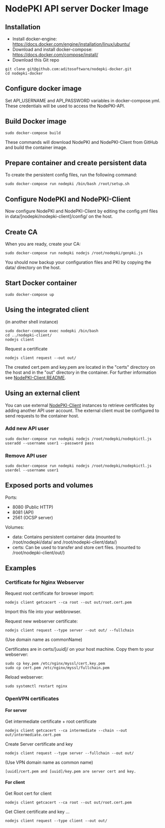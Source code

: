 # NodePKI API server Docker Image

## Installation

* Install docker-engine: https://docs.docker.com/engine/installation/linux/ubuntu/
* Download and install docker-compose: https://docs.docker.com/compose/install/
* Download this Git repo

```
git clone git@github.com:aditosoftware/nodepki-docker.git
cd nodepki-docker
```

## Configure docker image

Set API_USERNAME and API_PASSWORD variables in docker-compose.yml. These credentials will be used to access the NodePKI-API.


## Build Docker image

    sudo docker-compose build

These commands will download NodePKI and NodePKI-Client from GitHub and build the container image.


## Prepare container and create persistent data

To create the persistent config files, run the following command:

    sudo docker-compose run nodepki /bin/bash /root/setup.sh


## Configure NodePKI and NodePKI-Client

Now configure NodePKI and NodePKI-Client by editing the config.yml files in data/[nodepki/nodepki-client]/config/ on the host.


## Create CA

When you are ready, create your CA:

    sudo docker-compose run nodepki nodejs /root/nodepki/genpki.js

You should now backup your configuration files and PKI by copying the data/ directory on the host.


## Start Docker container

    sudo docker-compose up


## Using the integrated client

(in another shell instance)

    sudo docker-compose exec nodepki /bin/bash
    cd ../nodepki-client/
    nodejs client

Request a certificate

    nodejs client request --out out/

The created cert.pem and key.pem are located in the "certs" directory on the host and in the "out" directory in the container. For further information see [NodePKI-Client README](https://github.com/ThomasLeister/nodepki-client/blob/master/README.md).


## Using an external client

You can use external [NodePKI-Client](https://github.com/ThomasLeister/nodepki-client/) instances to retrieve certificates by adding another API user account. The external client must be configured to send requests to the container host.

### Add new API user

    sudo docker-compose run nodepki nodejs /root/nodepki/nodepkictl.js useradd --username user1 --password pass

### Remove API user

    sudo docker-compose run nodepki nodejs /root/nodepki/nodepkictl.js userdel --username user1


## Exposed ports and volumes

Ports:
* 8080 (Public HTTP)
* 8081 (API)
* 2561 (OCSP server)

Volumes:
* data: Contains persistent container data (mounted to /root/nodepki/data/ and /root/nodepki-client/data/)
* certs: Can be used to transfer and store cert files. (mounted to /root/nodepki-client/out/)



## Examples

### Certificate for Nginx Webserver

Request root certificate for browser import:

    nodejs client getcacert --ca root --out out/root.cert.pem

Import this file into your webbrowser.

Request new webserver certificate:

    nodejs client request --type server --out out/ --fullchain

(Use domain name as commonName)

Certificates are in certs/[uuid]/ on your host machine. Copy them to your webserver:

    sudo cp key.pem /etc/nginx/myssl/cert.key.pem
    sudo cp cert.pem /etc/nginx/myssl/fullchain.pem

Reload webserver:

    sudo systemctl restart nginx



### OpenVPN certificates

#### For server

Get intermediate certificate + root certificate

    nodejs client getcacert --ca intermediate --chain --out out/intermediate.cert.pem

Create Server certificate and key

    nodejs client request --type server --fullchain --out out/

(Use VPN domain name as common name)

    [uuid]/cert.pem and [uuid]/key.pem are server cert and key.


#### For client

Get Root cert for client

    nodejs client getcacert --ca root --out out/root.cert.pem

Get Client certificate and key ...

    nodejs client request --type client --out out/
